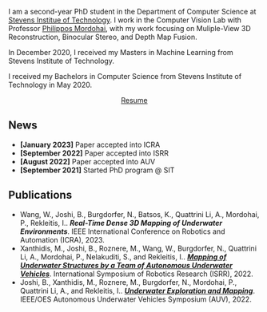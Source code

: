 I am a second-year PhD student in the Department of Computer Science at <a href="https://www.stevens.edu/schaefer-school-engineering-science/departments/computer-science" target="_blank">Stevens Institue of Technology</a>. I work in the Computer Vision Lab with Professor <a href="https://mordohai.github.io/" target="_blank">Philippos Mordohai</a>, with my work focusing on Muliple-View 3D Reconstruction, Binocular Stereo, and Depth Map Fusion.<br />

In December 2020, I received my Masters in Machine Learning from Stevens Institute of Technology.<br />

I received my Bachelors in Computer Science from Stevens Institute of Technology in May 2020.<br />

<center><a href="../assets/files/resume.pdf" target="_blank" class="btn">Resume</a></center>

## News
* <b>[January 2023]</b> Paper accepted into ICRA
* <b>[September 2022]</b> Paper accepted into ISRR
* <b>[August 2022]</b> Paper accepted into AUV
* <b>[September 2021]</b> Started PhD program @ SIT

## Publications
* Wang, W., Joshi, B., Burgdorfer, N., Batsos, K., Quattrini Li, A., Mordohai, P., Rekleitis, I.. <i><b>Real-Time Dense 3D Mapping of Underwater Environments</b></i>. IEEE International Conference on Robotics and Automation (ICRA), 2023.
* Xanthidis, M., Joshi, B., Roznere, M., Wang, W., Burgdorfer, N., Quattrini Li, A., Mordohai, P., Nelakuditi, S., and Rekleitis, I.. [<b><i>Mapping of Underwater Structures by a Team of Autonomous Underwater Vehicles</i></b>](../assets/papers/xanthidis_2022_towards.pdf). International Symposium of Robotics Research (ISRR), 2022.
* Joshi, B., Xanthidis, M., Roznere, M., Burgdorfer, N., Mordohai, P., Quattrini Li, A., and Rekleitis, I.. [<b><i>Underwater Exploration and Mapping</i></b>](../assets/papers/joshi_2022_underwater.pdf). IEEE/OES Autonomous Underwater Vehicles Symposium (AUV), 2022.
